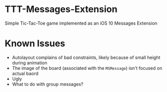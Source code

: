 # TTT-Messages-Extension
Simple Tic-Tac-Toe game implemented as an iOS 10 Messages Extension

# Known Issues
- Autolayout complains of bad constraints, likely because of small height during animation
- The image of the board (associated with the `MSMessage`) isn't focused on actual baord
- Ugly
- What to do with group messages?
